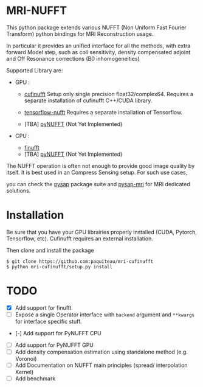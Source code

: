 # MRI-NUFFT 

This python package extends various NUFFT (Non Uniform Fast Fourier Transform) python bindings for MRI Reconstruction usage. 

In particular it provides an unified interface for all the methods, with extra forward Model step, such as coil sensitivity, density compensated adjoint and Off Resonance corrections (B0 inhomogeneities)

Supported Library are: 
- GPU :
   - [cufinufft](https://github.com/flatironinstitute/cufinufft/) 
     Setup only single precision float32/complex64. Requires a separate installation of cufinufft C++/CUDA library. 
     
   - [tensorflow-nufft](https://github.com/mrphys/tensorflow-nufft) 
     Requires a separate installation of Tensorflow.
     
   - [TBA] [pyNUFFT](https://github.com/jyhmiinlin/pynufft) 
     (Not Yet Implemented)
   
     
- CPU : 
   - [finufft](https://github.com/flatironinstitute/finufft)
   - [TBA] [pyNUFFT](https://github.com/jyhmiinlin/pynufft)
     (Not Yet Implemented)

The NUFFT operation is often not enough to provide good image quality by itself. It is best used in an Compress Sensing setup. For such use cases,

you can check the [pysap](https://github.com/CEA-COSMIC/pysap/) package suite and  [pysap-mri](https://github.com/CEA-COSMIC/pysap-mri) for MRI dedicated solutions.

# Installation 

Be sure that you have your GPU librairies properly installed (CUDA, Pytorch, Tensorflow, etc).
Cufinufft requires an external installation.

Then clone and install the package
```shell
$ git clone https://github.com:paquiteau/mri-cufinufft
$ python mri-cufinufft/setup.py install 
```

# TODO 

- [x] Add support for finufft
- [ ] Expose a single Operator interface with `backend` argument and `**kwargs` for interface specific stuff.
- [-] Add support for PyNUFFT CPU
- [ ] Add support for PyNUFFT GPU 
- [ ] Add density compensation estimation using standalone method (e.g. Voronoi)
- [ ] Add Documentation on NUFFT main principles (spread/ interpolation Kernel)
- [ ] Add benchmark 
